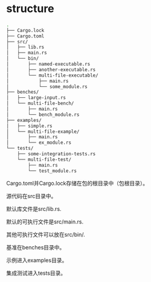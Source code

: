 # structure

``` bash
.
├── Cargo.lock
├── Cargo.toml
├── src/
│   ├── lib.rs
│   ├── main.rs
│   └── bin/
│       ├── named-executable.rs
│       ├── another-executable.rs
│       └── multi-file-executable/
│           ├── main.rs
│           └── some_module.rs
├── benches/
│   ├── large-input.rs
│   └── multi-file-bench/
│       ├── main.rs
│       └── bench_module.rs
├── examples/
│   ├── simple.rs
│   └── multi-file-example/
│       ├── main.rs
│       └── ex_module.rs
└── tests/
    ├── some-integration-tests.rs
    └── multi-file-test/
        ├── main.rs
        └── test_module.rs
```

Cargo.toml并Cargo.lock存储在包的根目录中（包根目录）。

源代码在src目录中。

默认库文件是src/lib.rs.

默认的可执行文件是src/main.rs.

其他可执行文件可以放在src/bin/.

基准在benches目录中。

示例进入examples目录。

集成测试进入tests目录。
